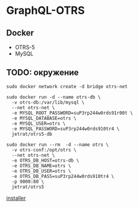 # GraphQL-OTRS 
## Docker
- OTRS-5
- MySQL

## TODO: окружение
```
sudo docker network create -d bridge otrs-net
  
sudo docker run -d --name otrs-db \
  -v otrs-db:/var/lib/mysql \
  --net otrs-net \
  -e MYSQL_ROOT_PASSWORD=suP3rp244w0rds91r00t \
  -e MYSQL_DATABASE=otrs \
  -e MYSQL_USER=otrs \
  -e MYSQL_PASSWORD=suP3rp244w0rds910tr4 \
  jetrat/otrs5-db

sudo docker run --rm  -d --name otrs \
  -v otrs-conf:/opt/otrs \
  --net otrs-net \
  -e OTRS_DB_HOST=otrs-db \
  -e OTRS_DB_NAME=otrs \
  -e OTRS_DB_USER=otrs \
  -e OTRS_DB_PASS=suP3rp244w0rds910tr4 \
  -p 9000:80 \
  jetrat/otrs5  

```
[installer](http://localhost:9000/otrs/installer.pl)
